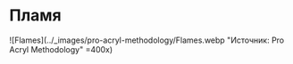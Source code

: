 # Пламя

![Flames](../_images/pro-acryl-methodology/Flames.webp "Источник: Pro Acryl Methodology" =400x)